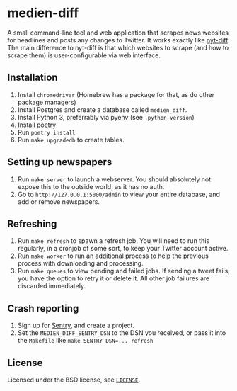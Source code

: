 # medien-diff

A small command-line tool and web application that scrapes news websites for headlines and posts any changes to Twitter. It works exactly like [nyt-diff](https://github.com/j-e-d/NYTdiff). The main difference to nyt-diff is that which websites to scrape (and how to scrape them) is user-configurable via web interface.

## Installation

1. Install `chromedriver` (Homebrew has a package for that, as do other package managers)
2. Install Postgres and create a database called `medien_diff`.
3. Install Python 3, preferrably via pyenv (see `.python-version`)
4. Install [poetry](https://python-poetry.org/)
5. Run `poetry install`
6. Run `make upgradedb` to create tables.

## Setting up newspapers

1. Run `make server` to launch a webserver. You should absolutely not expose this to the outside world, as it has no auth.
2. Go to `http://127.0.0.1:5000/admin` to view your entire database, and add or remove newspapers.

## Refreshing

1. Run `make refresh` to spawn a refresh job. You will need to run this regularly, in a cronjob of some sort, to keep your Twitter account active.
2. Run `make worker` to run an additional process to help the previous process with downloading and processing.
3. Run `make queues` to view pending and failed jobs. If sending a tweet fails, you have the option to retry it or delete it. All other job failures are discarded immediately.

## Crash reporting

1. Sign up for [Sentry](sentry.io/), and create a project.
2. Set the `MEDIEN_DIFF_SENTRY_DSN` to the DSN you received, or pass it into the `Makefile` like `make SENTRY_DSN=... refresh`

## License

Licensed under the BSD license, see [`LICENSE`](./LICENSE).
